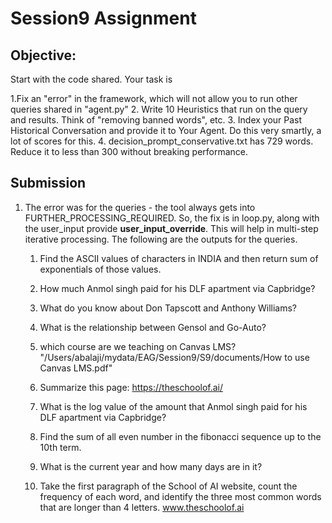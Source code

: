 # Session9 Assignment

## Objective:
Start with the code shared. Your task is

1.Fix an "error" in the framework, which will not allow you to run other queries shared in "agent.py"
2. Write 10 Heuristics that run on the query and results. Think of "removing banned words", etc.
3. Index your Past Historical Conversation and provide it to Your Agent. Do this very smartly, a lot of scores for this. 
4. decision_prompt_conservative.txt has 729 words. Reduce it to less than 300 without breaking performance. 

## Submission
1. The error was for the queries - the tool always gets into FURTHER_PROCESSING_REQUIRED. So, the fix is in loop.py,
   along with the user_input provide **user_input_override**. This will help in multi-step iterative processing.
   The following are the outputs for the queries.
   1. Find the ASCII values of characters in INDIA and then return sum of exponentials of those values.
   2. How much Anmol singh paid for his DLF apartment via Capbridge? 
   3. What do you know about Don Tapscott and Anthony Williams?
   4. What is the relationship between Gensol and Go-Auto?
   5. which course are we teaching on Canvas LMS? "/Users/abalaji/mydata/EAG/Session9/S9/documents/How to use Canvas LMS.pdf"
   6. Summarize this page: https://theschoolof.ai/
   7. What is the log value of the amount that Anmol singh paid for his DLF apartment via Capbridge? 

   8. Find the sum of all even number in the fibonacci sequence up to the 10th term.
   9. What is the current year and how many days are in it? 
   10. Take the first paragraph of the School of AI website, count the frequency of each word, and identify the three most common words that       are longer than 4 letters. www.theschoolof.ai

   
